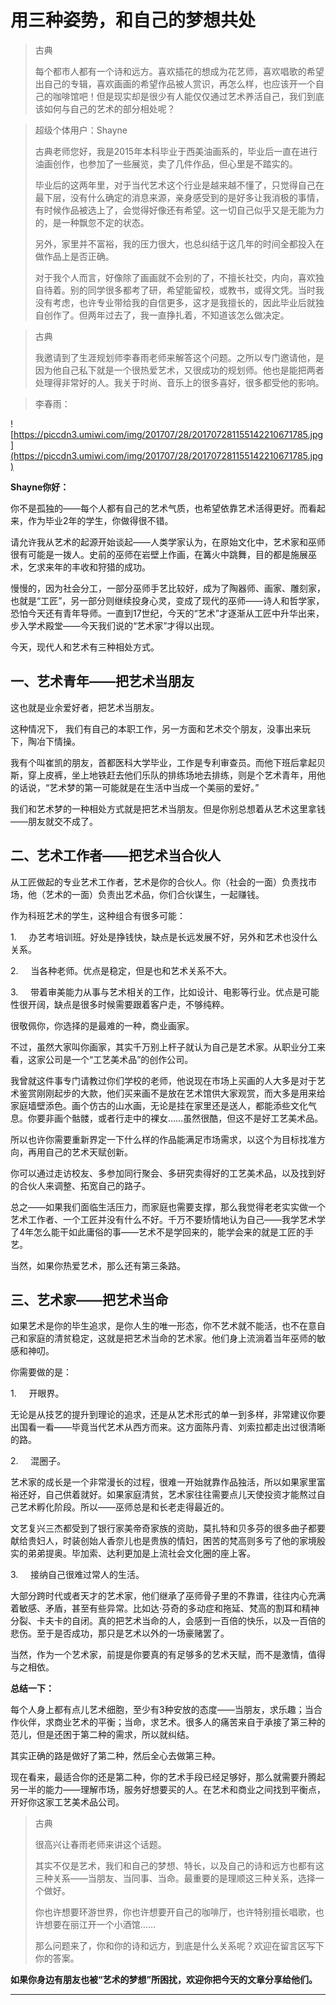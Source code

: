 # 用三种姿势，和自己的梦想共处

> 古典
> 
> 每个都市人都有一个诗和远方。喜欢插花的想成为花艺师，喜欢唱歌的希望出自己的专辑，喜欢画画的希望作品被人赏识，再怎么样，也应该开一个自己的咖啡馆吧！但是现实却是很少有人能仅仅通过艺术养活自己，我们到底该如何与自己的艺术的部分相处呢？

> 超级个体用户：Shayne
> 
> 古典老师您好，我是2015年本科毕业于西美油画系的，毕业后一直在进行油画创作，也参加了一些展览，卖了几件作品，但心里是不踏实的。
> 
> 毕业后的这两年里，对于当代艺术这个行业是越来越不懂了，只觉得自己在最下层，没有什么确定的消息来源，亲身感受到的是好多让我消极的事情，有时候作品被选上了，会觉得好像还有希望。这一切自己似乎又是无能为力的，是一种飘忽不定的状态。
> 
> 另外，家里并不富裕，我的压力很大，也总纠结于这几年的时间全都投入在做作品上是否正确。
> 
> 对于我个人而言，好像除了画画就不会别的了，不擅长社交，内向，喜欢独自待着。别的同学很多都考了研，希望能留校，或教书，或得文凭。当时我没有考虑，也许专业带给我的自信更多，这才是我擅长的，因此毕业后就独自创作了。但两年过去了，我一直挣扎着，不知道该怎么做决定。

> 古典
> 
> 我邀请到了生涯规划师李春雨老师来解答这个问题。之所以专门邀请他，是因为他自己私下就是一个很热爱艺术，又很成功的规划师。他也是能把两者处理得非常好的人。我关于时尚、音乐上的很多喜好，很多都受他的影响。

> 李春雨：

![https://piccdn3.umiwi.com/img/201707/28/201707281155142210671785.jpg](https://piccdn3.umiwi.com/img/201707/28/201707281155142210671785.jpg)

 **Shayne你好：**

你不是孤独的——每个人都有自己的艺术气质，也希望依靠艺术活得更好。而看起来，作为毕业2年的学生，你做得很不错。

请允许我从艺术的起源开始谈起——人类学家认为，在原始文化中，艺术家和巫师很有可能是一拨人。史前的巫师在岩壁上作画，在篝火中跳舞，目的都是施展巫术，乞求来年的丰收和狩猎的成功。

慢慢的，因为社会分工，一部分巫师手艺比较好，成为了陶器师、画家、雕刻家，也就是“工匠”，另一部分则继续投身心灵，变成了现代的巫师——诗人和哲学家，恐怕今天还有青年导师。一直到17世纪，今天的“艺术”才逐渐从工匠中升华出来，步入学术殿堂——今天我们说的“艺术家”才得以出现。

今天，现代人和艺术有三种相处方式。 

## 一、艺术青年——把艺术当朋友

这也就是业余爱好者，把艺术当朋友。

这种情况下， 我们有自己的本职工作，另一方面和艺术交个朋友，没事出来玩下，陶冶下情操。

我有个叫崔凯的朋友，首都医科大学毕业，工作是专利审查员。而他下班后拿起贝斯，穿上皮裤，坐上地铁赶去他们乐队的排练场地去排练，则是个艺术青年，用他的话说，“艺术梦的第一可能就是在生活中当成一个美丽的爱好。”

我们和艺术梦的一种相处方式就是把艺术当朋友。但是你别总想着从艺术这里拿钱——朋友就交不成了。

## 二、艺术工作者——把艺术当合伙人

从工匠做起的专业艺术工作者，艺术是你的合伙人。你（社会的一面）负责找市场，他（艺术的一面）负责出艺术品，你们合伙谋生，一起赚钱。

作为科班艺术的学生，这种组合有很多可能：

1.     办艺考培训班。好处是挣钱快，缺点是长远发展不好，另外和艺术也没什么关系。

2.     当各种老师。优点是稳定，但是也和艺术关系不大。

3.     带着审美能力从事与艺术相关的工作，比如设计、电影等行业。优点是可能性很开阔，缺点是很多时候需要跟着客户走，不够纯粹。

很敬佩你，你选择的是最难的一种，商业画家。

不过，虽然大家叫你画家，其实千万别上杆子就认为自己是艺术家。从职业分工来看，这家公司是一个“工艺美术品”的创作公司。

我曾就这件事专门请教过你们学校的老师，他说现在市场上买画的人大多是对于艺术鉴赏刚刚起步的大款，他们买来画不是放在艺术馆供大家观赏，而大多是用来给家庭墙壁添色。画个仿古的山水画，无论是挂在家里还是送人，都能添些文化气息。你要非画个骷髅，或者行走中的裸女……虽然很酷，但这不是好工艺美术品。

所以也许你需要重新界定一下什么样的作品能满足市场需求，以这个为目标找准方向，再用自己的艺术天赋创新。

你可以通过走访校友、多参加同行聚会、多研究卖得好的工艺美术品，以及找到好的合伙人来调整、拓宽自己的路子。

总之——如果我们面临生活压力，而家庭也需要支撑，那么我觉得老老实实做一个艺术工作者、一个工匠并没有什么不好。千万不要矫情地认为自己——我学艺术学了4年怎么能干如此庸俗的事——艺术不是学回来的，能学会来的就是工匠的手艺。

当然，如果你热爱艺术，那么还有第三条路。    

## 三、艺术家——把艺术当命

如果艺术是你的毕生追求，是你人生的唯一形态，你不艺术就不能活，也不在意自己和家庭的清贫稳定，这就是把艺术当命的艺术家。他们身上流淌着当年巫师的敏感和神叨。

你需要做的是：

1.     开眼界。

无论是从技艺的提升到理论的追求，还是从艺术形式的单一到多样，非常建议你要出国看一看——毕竟当代艺术从西方而来。这方面陈丹青、刘索拉都走出过很清晰的路。

2.     混圈子。

艺术家的成长是一个非常漫长的过程，很难一开始就靠作品独活，所以如果家里富裕还好，自己供着就好。如果家庭清贫，艺术家往往需要点儿天使投资才能熬过自己艺术孵化阶段。所以——巫师总是和长老走得最近的。

文艺复兴三杰都受到了银行家美帝奇家族的资助，莫扎特和贝多芬的很多曲子都要献给贵妇人，时装创始人香奈儿也是贵族的情妇，困苦的梵高则多亏了他的家境殷实的弟弟提奥。毕加索、达利更加是上流社会文化圈的座上客。

3.     接纳自己很难过常人的生活。

大部分跨时代或者天才的艺术家，他们继承了巫师骨子里的不靠谱，往往内心充满着敏感、矛盾，甚至有些异常。比如达·芬奇的多动症和拖延、梵高的割耳和精神分裂、卡夫卡的自闭。真的把艺术当命的人，会感到一百倍的快乐，以及一百倍的悲伤。至于是否成功，那只是艺术以外的一场豪赌罢了。

当然，作为一个艺术家，前提是你要真的有足够多的艺术天赋，而不是激情，值得与之相依。

 **总结一下：**

每个人身上都有点儿艺术细胞，至少有3种安放的态度——当朋友，求乐趣；当合作伙伴，求商业艺术的平衡；当命，求艺术。很多人的痛苦来自于承接了第三种的范儿，但是还困于第二种的需求，所以就纠结。

其实正确的路是做好了第二种，然后全心去做第三种。

现在看来，最适合你的还是第二种，你的艺术手段已经足够好，那么就需要升腾起另一半的能力——理解市场，服务好想要买的人。在艺术和商业之间找到平衡点，开好你这家工艺美术品公司。

> 古典
> 
> 很高兴让春雨老师来讲这个话题。
> 
> 其实不仅是艺术，我们和自己的梦想、特长，以及自己的诗和远方也都有这三种关系——当朋友、当同事、当命。最重要的是理顺这三种关系，选择一个做好。
> 
> 你也许想要环游世界，你也许想要开自己的咖啡厅，也许特别擅长唱歌，也许想要在丽江开一个小酒馆……
> 
> 那么问题来了，你和你的诗和远方，到底是什么关系呢？欢迎在留言区写下你的答案。

 **如果你身边有朋友也被“艺术的梦想”所困扰，欢迎你把今天的文章分享给他们。**

---
